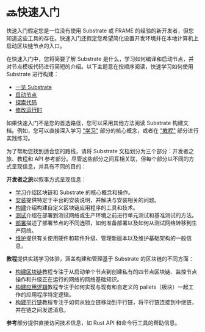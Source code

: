# 🔜快速入门

快速入门假定您是一位没有使用 Substrate 或 FRAME 的经验的新开发者，但您知道这些工具的存在。快速入门还假定您希望简化设置开发环境并在本地计算机上启动区块链节点的入口。

在快速入门中，您将简要了解 Substrate 是什么，学习如何编译和启动节点，并对节点模板代码进行简短的介绍。以下主题意在按顺序阅读，快速学习如何使用 Substrate 进行构建：

- [一览 Substrate]()
- [启动节点]()
- [探索代码]()
- [修改运行时]()

如果快速入门不是您的首选路径，您可以采用其他方法阅读 Substrate 构建文档。例如，您可以直接深入学习 ["学习"]() 部分的核心概念，或者在 ["教程"]() 部分进行实践练习。

为了帮助您找到适合您的路线，请将 Substrate 文档划分为三个部分：开发者之旅、教程和 API 参考部分。尽管这些部分之间互相关联，但每个部分以不同的方式呈现信息，并具有不同的目的：

**开发者之旅**以叙事方式呈现信息：

- [学习]()介绍区块链和 Substrate 的核心概念和操作。
- [安装]()提供特定于平台的安装说明，并解决与安装相关的问题。
- [构建]()介绍构建自定义区块链应用程序的工具和技术。
- [测试]()介绍在部署到测试网络或生产环境之前进行单元测试和基准测试的方法。
- [部署]()描述了部署节点的不同选项，如何准备部署以及如何从测试网络转移到生产网络。
- [维护]()提供有关使用硬件和软件升级、管理新版本以及维护基础架构的一般信息。

**教程**提供实践学习体验，涵盖构建和管理基于 Substrate 的区块链的不同方面：

- [构建区块链]()教程专注于从启动单个节点到创建私有的四节点区块链、监控节点操作和升级正在运行的网络的网络基础知识。
- [构建应用逻辑]()教程专注于如何实现与现有和自定义的 pallets（板块）一起工作的应用程序特定逻辑。
- [构建平行链]()教程专注于如何从独立链移动到平行链，将平行链连接到中继链，并在链之间发送消息。

**参考**部分提供直接访问技术信息，如 Rust API 和命令行工具的帮助信息。
